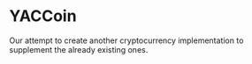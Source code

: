 # YACCoin
Our attempt to create another cryptocurrency implementation to supplement the already existing ones.

